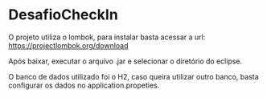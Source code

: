 # DesafioCheckIn


O projeto utiliza o lombok, para instalar basta acessar a url: 
https://projectlombok.org/download

Após baixar, executar o arquivo .jar e selecionar o diretório do eclipse.

O banco de dados utilizado foi o H2, caso queira utilizar outro banco, basta configurar os dados no application.propeties.


